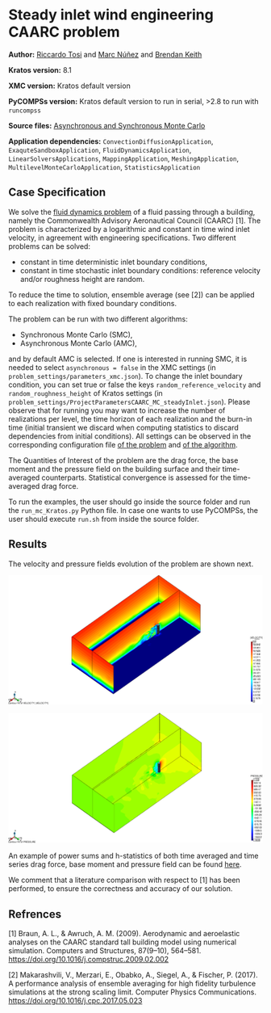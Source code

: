 # Steady inlet wind engineering CAARC problem

**Author:** [Riccardo Tosi](https://github.com/riccardotosi) and [Marc Núñez](https://github.com/marcnunezc) and [Brendan Keith](https://brendankeith.github.io/)

**Kratos version:** 8.1

**XMC version:** Kratos default version

**PyCOMPSs version:** Kratos default version to run in serial, >2.8 to run with `runcompss`

**Source files:** [Asynchronous and Synchronous Monte Carlo](source)

**Application dependencies:** `ConvectionDiffusionApplication`, `ExaquteSandboxApplication`, `FluidDynamicsApplication`, `LinearSolversApplications`, `MappingApplication`, `MeshingApplication`, `MultilevelMonteCarloApplication`, `StatisticsApplication`

## Case Specification
We solve the [fluid dynamics problem](https://github.com/KratosMultiphysics/Kratos/tree/master/applications/FluidDynamicsApplication) of a fluid passing through a building, namely the Commonwealth Advisory Aeronautical Council (CAARC) [1]. The problem is characterized by a logarithmic and constant in time wind inlet velocity, in agreement with engineering specifications. Two different problems can be solved:

* constant in time deterministic inlet boundary conditions,
* constant in time stochastic inlet boundary conditions: reference velocity and/or roughness height are random.

To reduce the time to solution, ensemble average (see [2]) can be applied to each realization with fixed boundary conditions.

The problem can be run with two different algorithms:

* Synchronous Monte Carlo (SMC),
* Asynchronous Monte Carlo (AMC),

and by default AMC is selected. If one is interested in running SMC, it is needed to select `asynchronous = false` in the XMC settings (in `problem_settings/parameters_xmc.json`). To change the inlet boundary condition, you can set true or false the keys `random_reference_velocity` and `random_roughness_height` of Kratos settings (in `problem_settings/ProjectParametersCAARC_MC_steadyInlet.json`). Please observe that for running you may want to increase the number of realizations per level, the time horizon of each realization and the burn-in time (initial transient we discard when computing statistics to discard dependencies from initial conditions). All settings can be observed in the corresponding configuration file [of the problem](source/problem_settings/ProjectParametersCAARC_MC_steadyInlet.json) and [of the algorithm](source/problem_settings/parameters_xmc.json).

The Quantities of Interest of the problem are the drag force, the base moment and the pressure field on the building surface and their time-averaged counterparts. Statistical convergence is assessed for the time-averaged drag force.

To run the examples, the user should go inside the source folder and run the `run_mc_Kratos.py` Python file. In case one wants to use PyCOMPSs, the user should execute `run.sh` from inside the source folder.

## Results

The velocity and pressure fields evolution of the problem are shown next.
<p align="center">
  <img src="data/velocity.gif" alt="velocity" style="width: 750px;"/>
</p>
<p align="center">
  <img src="data/pressure.gif" alt="pressure" style="width: 750px;"/>
</p>

An example of power sums and h-statistics of both time averaged and time series drag force, base moment and pressure field can be found [here](source/power_sums_outputs).

We comment that a literature comparison with respect to [1] has been performed, to ensure the correctness and accuracy of our solution.

## Refrences

[1] Braun, A. L., & Awruch, A. M. (2009). Aerodynamic and aeroelastic analyses on the CAARC standard tall building model using numerical simulation. Computers and Structures, 87(9–10), 564–581. https://doi.org/10.1016/j.compstruc.2009.02.002

[2] Makarashvili, V., Merzari, E., Obabko, A., Siegel, A., & Fischer, P. (2017). A performance analysis of ensemble averaging for high fidelity turbulence simulations at the strong scaling limit. Computer Physics Communications. https://doi.org/10.1016/j.cpc.2017.05.023